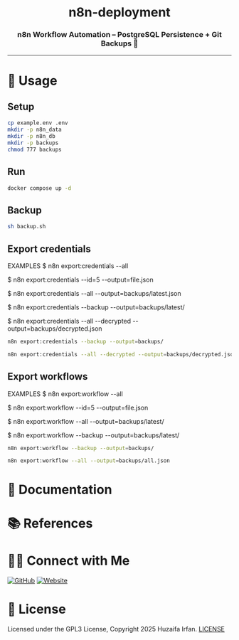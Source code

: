 <div align="center">
  <h1>n8n-deployment</h1>
  <h3 align="center">n8n Workflow Automation – PostgreSQL Persistence + Git Backups 🚀</h3>
</div>

<hr>

<!-- ## Demo Video

[![Demo Video](https://img.youtube.com/vi/8VNWsj8EbW/0.jpg)](https://www.youtube.com/watch?v=8VNWsj8EbW) -->




# 🚀 Usage


## Setup

```sh
cp example.env .env
mkdir -p n8n_data
mkdir -p n8n_db
mkdir -p backups
chmod 777 backups
```

## Run
```sh
docker compose up -d
```


## Backup
```sh
sh backup.sh
```

## Export credentials

EXAMPLES
  $ n8n export:credentials --all

  $ n8n export:credentials --id=5 --output=file.json

  $ n8n export:credentials --all --output=backups/latest.json

  $ n8n export:credentials --backup --output=backups/latest/

  $ n8n export:credentials --all --decrypted --output=backups/decrypted.json


```sh
n8n export:credentials --backup --output=backups/
```

```sh
n8n export:credentials --all --decrypted --output=backups/decrypted.json
```

## Export workflows

EXAMPLES
  $ n8n export:workflow --all

  $ n8n export:workflow --id=5 --output=file.json

  $ n8n export:workflow --all --output=backups/latest/

  $ n8n export:workflow --backup --output=backups/latest/


```sh
n8n export:workflow --backup --output=backups/
```

```sh
n8n export:workflow --all --output=backups/all.json
```





# 📝 Documentation

# 📚 References


# 🤝🏻 Connect with Me

[![GitHub](https://img.shields.io/badge/Github-%23222.svg?style=for-the-badge&logo=github&logoColor=white)](https://github.com/HuzaifaIrfan/)
[![Website](https://img.shields.io/badge/Website-%23222.svg?style=for-the-badge&logo=google-chrome&logoColor==%234285F4)](https://www.huzaifairfan.com)

# 📜 License

Licensed under the GPL3 License, Copyright 2025 Huzaifa Irfan. [LICENSE](LICENSE)
